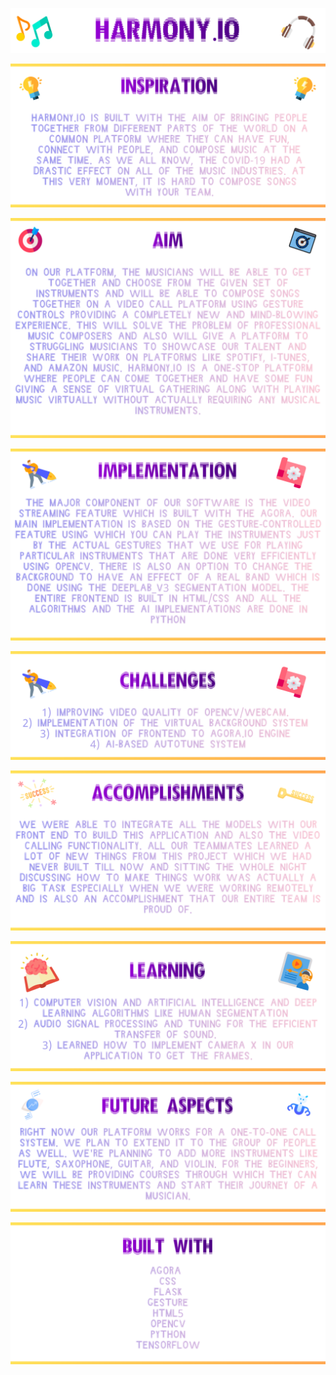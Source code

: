 <p align="center">
  <img src="https://github.com/Shobhit2000/Harmony.io/blob/master/Images/harmony.png">
</p>

<p align="center">
  <img src="https://github.com/Shobhit2000/Harmony.io/blob/master/Images/inspiration.png">
</p>

<p align="center">
  <img src="https://github.com/Shobhit2000/Harmony.io/blob/master/Images/aim.png">
</p>


<p align="center">
  <img src="https://github.com/Shobhit2000/Harmony.io/blob/master/Images/implementation.png">
</p>


<p align="center">
  <img src="https://github.com/Shobhit2000/Harmony.io/blob/master/Images/challenges.png">
</p>


<p align="center">
  <img src="https://github.com/Shobhit2000/Harmony.io/blob/master/Images/accomplishments.png">
</p>


<p align="center">
  <img src="https://github.com/Shobhit2000/Harmony.io/blob/master/Images/learning.png">
</p>

<p align="center">
  <img src="https://github.com/Shobhit2000/Harmony.io/blob/master/Images/future.png">
</p>

<p align="center">
  <img src="https://github.com/Shobhit2000/Harmony.io/blob/master/Images/built.png">
</p>



